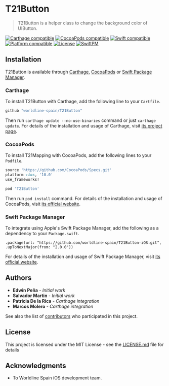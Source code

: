 # T21Button
> T21Button is a helper class to change the background color of UIButton.

[![Carthage compatible](https://img.shields.io/badge/Carthage-compatible-brightgreen.svg)](https://github.com/Carthage/Carthage)
[![CocoaPods compatible](https://img.shields.io/badge/pod-v2.1.0-blue.svg)](https://github.com/CocoaPods/CocoaPods)
[![Swift compatible](https://img.shields.io/badge/Swift-5.0-orange.svg)]()
[![Platform compatible](https://img.shields.io/badge/platform-iOS-lightgrey.svg)]()
[![License](https://img.shields.io/badge/license-Apache--2.0-blue.svg)]()
[![SwiftPM](https://img.shields.io/badge/Swift%20Package%20Manager-compatible-brightgreen.svg)](https://swift.org/package-manager/)

## Installation

T21Button is available through [Carthage](https://github.com/Carthage/Carthage), [CocoaPods](https://cocoapods.org) or [Swift Package Manager](https://swift.org/package-manager/).

### Carthage

To install T21Button with Carthage, add the following line to your `Cartfile`.

```ruby
github "worldline-spain/T21Button"
```

Then run `carthage update --no-use-binaries` command or just `carthage update`. For details of the installation and usage of Carthage, visit [its project page](https://github.com/Carthage/Carthage).


### CocoaPods

To install T21Mapping with CocoaPods, add the following lines to your `Podfile`.

```ruby
source 'https://github.com/CocoaPods/Specs.git'
platform :ios, '10.0' 
use_frameworks!

pod 'T21Button'
```

Then run `pod install` command. For details of the installation and usage of CocoaPods, visit [its official website](https://cocoapods.org).

### Swift Package Manager
To integrate using Apple's Swift Package Manager, add the following as a dependency to your `Package.swift`.

```rubi
.package(url: "https://github.com/worldline-spain/T21Button-iOS.git", .upToNextMajor(from: "2.0.0"))
```

For details of the installation and usage of Swift Package Manager, visit [its official website](https://swift.org/package-manager/).

## Authors

* **Edwin Peña** - *Initial work*
* **Salvador Martin** - *Initial work*
* **Patricia De la Rica** - *Carthage integration*
* **Marcos Molero** - *Carthage integration* 

See also the list of [contributors](https://github.com/your/project/contributors) who participated in this project.

## License

This project is licensed under the MIT License - see the [LICENSE.md](LICENSE.md) file for details

## Acknowledgments

* To Worldline Spain iOS development team.

